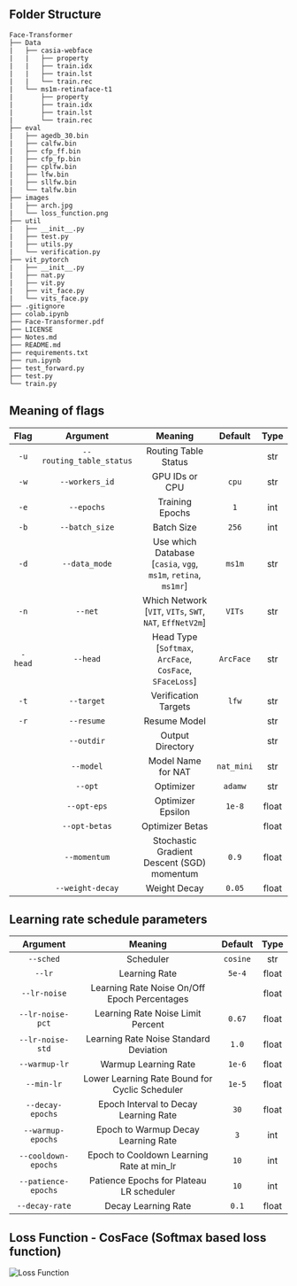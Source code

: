 ## Folder Structure

```
Face-Transformer
├── Data
|   ├── casia-webface
|   |   ├── property
|   |   ├── train.idx
|   |   ├── train.lst
|   |   └── train.rec
|   └── ms1m-retinaface-t1
|       ├── property
|       ├── train.idx
|       ├── train.lst
|       └── train.rec
├── eval
|   ├── agedb_30.bin
|   ├── calfw.bin
|   ├── cfp_ff.bin
|   ├── cfp_fp.bin
|   ├── cplfw.bin
|   ├── lfw.bin
|   ├── sllfw.bin
|   └── talfw.bin
├── images
|   ├── arch.jpg
|   └── loss_function.png
├── util
|   ├── __init__.py
|   ├── test.py
|   ├── utils.py
|   └── verification.py
├── vit_pytorch
|   ├── __init__.py
|   ├── nat.py
|   ├── vit.py
|   ├── vit_face.py
|   └── vits_face.py
├── .gitignore
├── colab.ipynb
├── Face-Transformer.pdf
├── LICENSE
├── Notes.md
├── README.md
├── requirements.txt
├── run.ipynb
├── test_forward.py
├── test.py
└── train.py
```

## Meaning of flags

|  Flag   |         Argument         |                            Meaning                             |  Default   | Type  |
| :-----: | :----------------------: | :------------------------------------------------------------: | :--------: | :---: |
|  `-u`   | `--routing_table_status` |                      Routing Table Status                      |            |  str  |
|  `-w`   |      `--workers_id`      |                         GPU IDs or CPU                         |   `cpu`    |  str  |
|  `-e`   |        `--epochs`        |                        Training Epochs                         |    `1`     |  int  |
|  `-b`   |      `--batch_size`      |                           Batch Size                           |   `256`    |  int  |
|  `-d`   |      `--data_mode`       | Use which Database [`casia`, `vgg`, `ms1m`, `retina`, `ms1mr`] |   `ms1m`   |  str  |
|  `-n`   |         `--net`          |    Which Network [`VIT`, `VITs`, `SWT`, `NAT`, `EffNetV2m`]    |   `VITs`   |  str  |
| `-head` |         `--head`         |    Head Type [`Softmax`, `ArcFace`, `CosFace`, `SFaceLoss`]    | `ArcFace`  |  str  |
|  `-t`   |        `--target`        |                      Verification Targets                      |   `lfw`    |  str  |
|  `-r`   |        `--resume`        |                          Resume Model                          |            |  str  |
|         |        `--outdir`        |                        Output Directory                        |            |  str  |
|         |        `--model`         |                       Model Name for NAT                       | `nat_mini` |  str  |
|         |         `--opt`          |                           Optimizer                            |  `adamw`   |  str  |
|         |       `--opt-eps`        |                       Optimizer Epsilon                        |   `1e-8`   | float |
|         |      `--opt-betas`       |                        Optimizer Betas                         |            | float |
|         |       `--momentum`       |           Stochastic Gradient Descent (SGD) momentum           |   `0.9`    | float |
|         |     `--weight-decay`     |                          Weight Decay                          |   `0.05`   | float |

## Learning rate schedule parameters

|      Argument       |                    Meaning                     | Default  | Type  |
| :-----------------: | :--------------------------------------------: | :------: | :---: |
|      `--sched`      |                   Scheduler                    | `cosine` |  str  |
|       `--lr`        |                 Learning Rate                  |  `5e-4`  | float |
|    `--lr-noise`     |  Learning Rate Noise On/Off Epoch Percentages  |          | float |
|  `--lr-noise-pct`   |       Learning Rate Noise Limit Percent        |  `0.67`  | float |
|  `--lr-noise-std`   |     Learning Rate Noise Standard Deviation     |  `1.0`   | float |
|    `--warmup-lr`    |              Warmup Learning Rate              |  `1e-6`  | float |
|     `--min-lr`      | Lower Learning Rate Bound for Cyclic Scheduler |  `1e-5`  | float |
|  `--decay-epochs`   |     Epoch Interval to Decay Learning Rate      |   `30`   | float |
|  `--warmup-epochs`  |      Epoch to Warmup Decay Learning Rate       |   `3`    |  int  |
| `--cooldown-epochs` |   Epoch to Cooldown Learning Rate at min_lr    |   `10`   |  int  |
| `--patience-epochs` |    Patience Epochs for Plateau LR scheduler    |   `10`   |  int  |
|   `--decay-rate`    |              Decay Learning Rate               |  `0.1`   | float |

## Loss Function - CosFace (Softmax based loss function)

![Loss Function](./images/loss_function.png)
